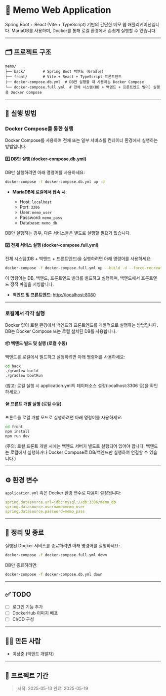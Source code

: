 # 📝 Memo Web Application

Spring Boot + React (Vite + TypeScript) 기반의 간단한 메모 웹 애플리케이션입니다. MariaDB를 사용하며, Docker를 통해 로컬 환경에서 손쉽게 실행할 수 있습니다.

---

## 🗂 프로젝트 구조

```
memo/
├── back/        # Spring Boot 백엔드 (Gradle)
├── front/       # Vite + React + TypeScript 프론트엔드
├── docker-compose.db.yml  # DB만 실행할 때 사용하는 Docker Compose
└── docker-compose.full.yml  # 전체 시스템(DB + 백엔드 + 프론트엔드 빌더) 실행용 Docker Compose
```

---

## 🚀 실행 방법

### **Docker Compose를 통한 실행**

Docker Compose를 사용하여 전체 또는 일부 서비스를 컨테이너 환경에서 실행하는 방법입니다.

#### 1️⃣ **DB만 실행 (docker-compose.db.yml)**

DB만 실행하려면 아래 명령어를 사용하세요:

```bash
docker-compose -f docker-compose.db.yml up -d
```

* **MariaDB에 로컬에서 접속 시**:

    * Host: `localhost`
    * Port: `3306`
    * User: `memo_user`
    * Password: `memo_pass`
    * Database: `memo_db`

DB만 실행하는 경우, 다른 서비스들은 별도로 실행할 필요가 없습니다.

#### 2️⃣ **전체 서비스 실행 (docker-compose.full.yml)**

전체 시스템(DB + 백엔드 + 프론트엔드)을 실행하려면 아래 명령어를 사용하세요:

```bash
docker-compose -f docker-compose.full.yml up --build -d --force-recreate
```

이 명령어는 DB, 백엔드, 프론트엔드 빌더를 빌드하고 실행하며, 백엔드에서 프론트엔드 정적 파일을 서빙합니다.

* **백엔드 및 프론트엔드**: [http://localhost:8080](http://localhost:8080)

---

### **로컬에서 각각 실행**

Docker 없이 로컬 환경에서 백엔드와 프론트엔드를 개별적으로 실행하는 방법입니다. DB는 Docker Compose 또는 로컬 설치된 DB를 사용합니다.

#### 📦 백엔드 빌드 및 실행 (로컬 수동)

백엔드를 로컬에서 빌드하고 실행하려면 아래 명령어를 사용하세요:

```bash
cd back
./gradlew build
./gradlew bootRun
```
(참고: 로컬 실행 시 application.yml의 데이터소스 설정(localhost:3306 등)을 확인하세요.)

#### 🛠 프론트 개발 실행 (로컬 수동)

프론트를 로컬 개발 모드로 실행하려면 아래 명령어를 사용하세요:

```bash
cd front
npm install
npm run dev
```
(주의: 로컬 프론트 개발 시에는 백엔드 서버가 별도로 실행되어 있어야 합니다. 백엔드는 로컬에서 실행하거나 Docker Compose로 DB/백엔드만 실행하여 연결할 수 있습니다.)

---

## ⚙ 환경 변수

`application.yml` 혹은 Docker 환경 변수로 다음이 설정됩니다:

```yaml
spring.datasource.url=jdbc:mysql://db:3306/memo_db
spring.datasource.username=memo_user
spring.datasource.password=memo_pass
```

---

## 🧼 정리 및 종료

실행된 Docker 서비스를 종료하려면 아래 명령어를 실행하세요:

```bash
docker-compose -f docker-compose.full.yml down
```

DB만 종료하려면:

```bash
docker-compose -f docker-compose.db.yml down
```

---

## ✅ TODO

* [ ] 로그인 기능 추가
* [ ] DockerHub 이미지 배포
* [ ] CI/CD 구성

---

## 🧑‍💻 만든 사람

* 이상준 (백엔드 개발자)

---
## 📅 프로젝트 기간

> 시작: 2025-05-13
> 완료: 2025-05-19
